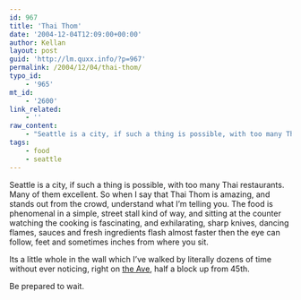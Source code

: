 ```yaml
---
id: 967
title: 'Thai Thom'
date: '2004-12-04T12:09:00+00:00'
author: Kellan
layout: post
guid: 'http://lm.quxx.info/?p=967'
permalink: /2004/12/04/thai-thom/
typo_id:
    - '965'
mt_id:
    - '2600'
link_related:
    - ''
raw_content:
    - "Seattle is a city, if such a thing is possible, with too many Thai restaurants.  Many of them excellent.  So when I say that Thai Thom is amazing, and stands out from the crowd, understand what I\\'m telling you.  The food is phenomenal in a simple, street stall kind of way, and sitting at the counter watching the cooking is fascinating, and exhilarating, sharp knives, dancing flames, sauces and fresh ingredients flash almost faster then the eye can follow, feet and sometimes inches from where you sit.\r\n\r\nIts a little whole in the wall which I\\'ve walked by literally dozens of time without ever noticing, right on <a href=\\\"http://maps.yahoo.com//maps_result?csz=Seattle%2C+WA+98105-4510&state=WA&uzip=98105\\\">the Ave</a>, half a block up from 45th.\r\n\r\nBe prepared to wait."
tags:
    - food
    - seattle
---
```


Seattle is a city, if such a thing is possible, with too many Thai restaurants. Many of them excellent. So when I say that Thai Thom is amazing, and stands out from the crowd, understand what I’m telling you. The food is phenomenal in a simple, street stall kind of way, and sitting at the counter watching the cooking is fascinating, and exhilarating, sharp knives, dancing flames, sauces and fresh ingredients flash almost faster then the eye can follow, feet and sometimes inches from where you sit.

Its a little whole in the wall which I’ve walked by literally dozens of time without ever noticing, right on [the Ave](http://maps.yahoo.com//maps_result?csz=Seattle%2C+WA+98105-4510&state=WA&uzip=98105), half a block up from 45th.

Be prepared to wait.